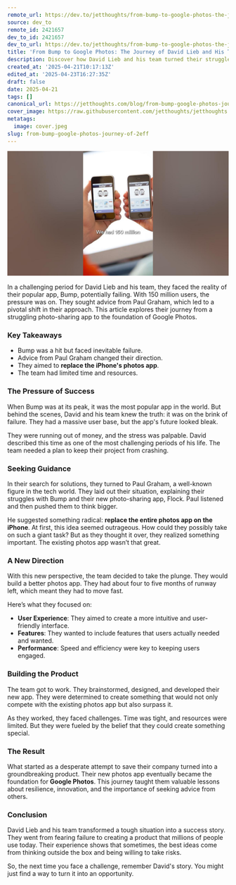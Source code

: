 ```yaml
---
remote_url: https://dev.to/jetthoughts/from-bump-to-google-photos-the-journey-of-david-lieb-and-his-team-51e4
source: dev_to
remote_id: 2421657
dev_to_id: 2421657
dev_to_url: https://dev.to/jetthoughts/from-bump-to-google-photos-the-journey-of-david-lieb-and-his-team-51e4
title: 'From Bump to Google Photos: The Journey of David Lieb and His Team'
description: Discover how David Lieb and his team turned their struggles with Bump into the creation of Google Photos, overcoming challenges and redefining photo sharing.
created_at: '2025-04-21T10:17:13Z'
edited_at: '2025-04-23T16:27:35Z'
draft: false
date: 2025-04-21
tags: []
canonical_url: https://jetthoughts.com/blog/from-bump-google-photos-journey-of-2eff/
cover_image: https://raw.githubusercontent.com/jetthoughts/jetthoughts.github.io/master/content/blog/from-bump-google-photos-journey-of-2eff/cover.jpeg
metatags:
  image: cover.jpeg
slug: from-bump-google-photos-journey-of-2eff
---
```

[![From Bump to Google Photos: The Journey of David Lieb and His Team](file_0.jpg)](https://www.youtube.com/watch?v=cZ3kiEyDTCQ)

In a challenging period for David Lieb and his team, they faced the reality of their popular app, Bump, potentially failing. With 150 million users, the pressure was on. They sought advice from Paul Graham, which led to a pivotal shift in their approach. This article explores their journey from a struggling photo-sharing app to the foundation of Google Photos.

### Key Takeaways

*   Bump was a hit but faced inevitable failure.
*   Advice from Paul Graham changed their direction.
*   They aimed to **replace the iPhone's photos app**.
*   The team had limited time and resources.

### The Pressure of Success

When Bump was at its peak, it was the most popular app in the world. But behind the scenes, David and his team knew the truth: it was on the brink of failure. They had a massive user base, but the app's future looked bleak.

They were running out of money, and the stress was palpable. David described this time as one of the most challenging periods of his life. The team needed a plan to keep their project from crashing.

### Seeking Guidance

In their search for solutions, they turned to Paul Graham, a well-known figure in the tech world. They laid out their situation, explaining their struggles with Bump and their new photo-sharing app, Flock. Paul listened and then pushed them to think bigger.

He suggested something radical: **replace the entire photos app on the iPhone**. At first, this idea seemed outrageous. How could they possibly take on such a giant task? But as they thought it over, they realized something important. The existing photos app wasn’t that great.

### A New Direction

With this new perspective, the team decided to take the plunge. They would build a better photos app. They had about four to five months of runway left, which meant they had to move fast.

Here’s what they focused on:

*   **User Experience**: They aimed to create a more intuitive and user-friendly interface.
*   **Features**: They wanted to include features that users actually needed and wanted.
*   **Performance**: Speed and efficiency were key to keeping users engaged.

### Building the Product

The team got to work. They brainstormed, designed, and developed their new app. They were determined to create something that would not only compete with the existing photos app but also surpass it.

As they worked, they faced challenges. Time was tight, and resources were limited. But they were fueled by the belief that they could create something special.

### The Result

What started as a desperate attempt to save their company turned into a groundbreaking product. Their new photos app eventually became the foundation for **Google Photos**. This journey taught them valuable lessons about resilience, innovation, and the importance of seeking advice from others.

### Conclusion

David Lieb and his team transformed a tough situation into a success story. They went from fearing failure to creating a product that millions of people use today. Their experience shows that sometimes, the best ideas come from thinking outside the box and being willing to take risks.

So, the next time you face a challenge, remember David's story. You might just find a way to turn it into an opportunity.
